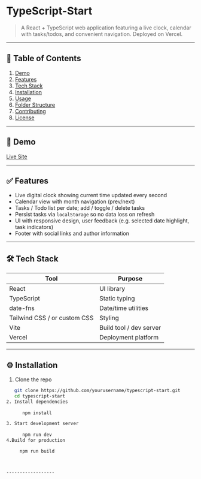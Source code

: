 # TypeScript-Start

> A React + TypeScript web application featuring a live clock, calendar with tasks/todos, and convenient navigation. Deployed on Vercel.

---

## 🚀 Table of Contents

1. [Demo](#demo)  
2. [Features](#features)  
3. [Tech Stack](#tech-stack)  
4. [Installation](#installation)  
5. [Usage](#usage)  
6. [Folder Structure](#folder-structure)  
7. [Contributing](#contributing)  
8. [License](#license)  

---

## 🎯 Demo

[Live Site](https://typescript-start.vercel.app/)  

---

## ✅ Features

- Live digital clock showing current time updated every second  
- Calendar view with month navigation (prev/next)  
- Tasks / Todo list per date; add / toggle / delete tasks  
- Persist tasks via `localStorage` so no data loss on refresh  
- UI with responsive design, user feedback (e.g. selected date highlight, task indicators)  
- Footer with social links and author information  

---

## 🛠 Tech Stack

| Tool                         | Purpose                 |
| ---------------------------- | ----------------------- |
| React                        | UI library              |
| TypeScript                   | Static typing           |
| date-fns                     | Date/time utilities     |
| Tailwind CSS / or custom CSS | Styling                 |
| Vite                         | Build tool / dev server |
| Vercel                       | Deployment platform     |

---

## ⚙ Installation

1. Clone the repo  
```bash
   git clone https://github.com/yourusername/typescript-start.git
   cd typescript-start
2. Install dependencies
 
      npm install

3. Start development server
 
      npm run dev
4.Build for production

     npm run build 



------------------


